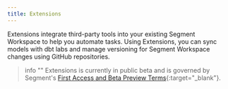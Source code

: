 ```yaml
---
title: Extensions
---
```


Extensions integrate third-party tools into your existing Segment Workspace to help you automate tasks. Using Extensions, you can sync models with dbt labs and manage versioning for Segment Workspace changes using GitHub repositories.

> info ""
> Extensions is currently in public beta and is governed by Segment's [First Access and Beta Preview Terms](https://www.twilio.com/en-us/legal/tos){:target="_blank"}.